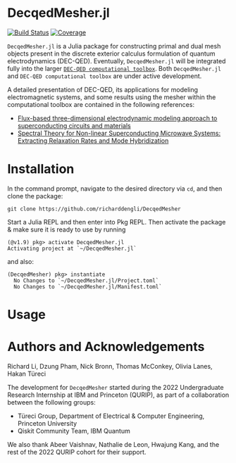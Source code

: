 # DecqedMesher.jl

[![Build Status](https://github.com/richarddengli/DecqedMesher/actions/workflows/CI.yml/badge.svg?branch=main)](https://github.com/richarddengli/DecqedMesher/actions/workflows/CI.yml?query=branch%3Amain)
[![Coverage](https://codecov.io/gh/richarddengli/DecqedMesher/branch/main/graph/badge.svg)](https://codecov.io/gh/richarddengli/DecqedMesher)

``DecqedMesher.jl`` is a Julia package for constructing primal and dual mesh objects present in the discrete exterior calculus formulation of quantum electrodynamics (DEC-QED). Eventually, ``DecqedMesher.jl`` will be integrated fully into the larger [``DEC-QED computational toolbox``](https://github.com/dnpham23/DEC-QED). Both ``DecqedMesher.jl`` and ``DEC-QED computational toolbox`` are under active development.

A detailed presentation of DEC-QED, its applications for modeling electromagnetic systems, and some results using the mesher within the computational toolbox are contained in the following references:
- [Flux-based three-dimensional electrodynamic modeling approach to superconducting circuits and materials](https://journals.aps.org/pra/abstract/10.1103/PhysRevA.107.053704)
- [Spectral Theory for Non-linear Superconducting Microwave Systems: Extracting Relaxation Rates and Mode Hybridization](https://arxiv.org/abs/2309.03435)

# Installation
In the command prompt, navigate to the desired directory via `cd`, and then clone the package:
```
git clone https://github.com/richarddengli/DecqedMesher
```

Start a Julia REPL and then enter into Pkg REPL. Then activate the package & make sure it is ready to use by running
```
(@v1.9) pkg> activate DecqedMesher.jl
Activating project at `~/DecqedMesher.jl`
```

and also:
```
(DecqedMesher) pkg> instantiate
  No Changes to `~/DecqedMesher.jl/Project.toml`
  No Changes to `~/DecqedMesher.jl/Manifest.toml`
```
# Usage


# Authors and Acknowledgements
Richard Li, Dzung Pham, Nick Bronn, Thomas McConkey, Olivia Lanes, Hakan Türeci

The development for ``DecqedMesher`` started during the 2022 Undergraduate Research Internship at IBM and Princeton (QURIP), as part of a collaboration between the following groups:
- Türeci Group, Department of Electrical & Computer Engineering, Princeton University
- Qiskit Community Team, IBM Quantum

We also thank Abeer Vaishnav, Nathalie de Leon, Hwajung Kang, and the rest of the 2022 QURIP cohort for their support.
